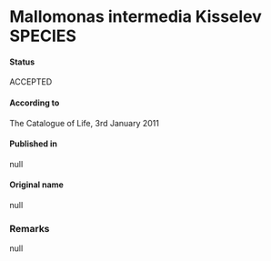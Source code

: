 Mallomonas intermedia Kisselev SPECIES
=======

#### Status
ACCEPTED

#### According to
The Catalogue of Life, 3rd January 2011

#### Published in
null

#### Original name
null

### Remarks
null